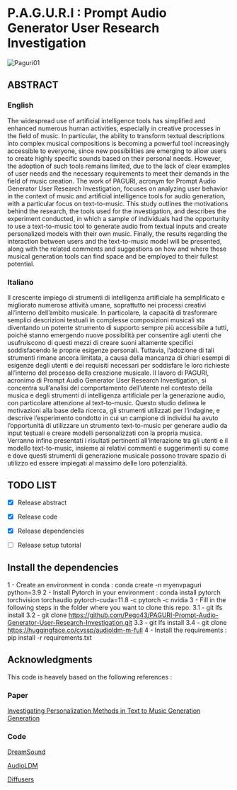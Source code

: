 # P.A.G.U.R.I : Prompt Audio Generator User Research Investigation

![Paguri01](https://github.com/Pego43/PAGURI-Prompt-Audio-Generator-User-Research-Investigation/assets/48025739/0cda90b9-abce-4542-84bf-8cf68292879b)

## ABSTRACT

### English
The widespread use of artificial intelligence tools has simplified and enhanced numerous human activities, especially in creative processes in the field of music. In particular, the ability to transform textual descriptions into complex musical compositions is becoming a powerful tool increasingly accessible to everyone, since new  possibilities are emerging to allow users to create highly specific sounds based on their personal needs. However, the adoption of such tools remains limited, due to the lack of clear examples of user needs and the necessary requirements to meet their demands in the field of music creation.
The work of PAGURI, acronym for Prompt Audio Generator User Research Investigation, focuses on analyzing user behavior in the context of music and artificial intelligence tools for audio generation, with a particular focus on text-to-music. This study outlines the motivations behind the research, the tools used for the investigation, and describes the experiment conducted, in which a sample of individuals had the opportunity to use a text-to-music tool to generate audio from textual inputs and create personalized models with their own music. Finally, the results regarding the interaction between users and the text-to-music model will be presented, along with the related comments and suggestions on how and where these musical generation tools can find space and be employed to their fullest potential.

### Italiano
Il crescente impiego di strumenti di intelligenza artificiale ha semplificato e migliorato numerose attività umane, soprattutto nei processi creativi all’interno dell’ambito musicale. In particolare, la capacità di trasformare semplici descrizioni testuali in complesse composizioni musicali sta diventando un potente strumento di supporto sempre più accessibile a tutti,  poiché stanno emergendo nuove possibilità per consentire agli utenti che usufruiscono di questi mezzi di creare suoni altamente specifici soddisfacendo le proprie esigenze personali. Tuttavia, l’adozione di tali strumenti rimane ancora limitata, a causa della mancanza di chiari esempi di esigenze degli utenti e dei requisiti necessari per soddisfare le loro richieste all’interno del processo della creazione musicale.
Il lavoro di PAGURI, acronimo di Prompt Audio Generator User Research Investigation, si concentra sull’analisi del comportamento dell’utente nel contesto della musica e degli strumenti di intelligenza artificiale per la generazione audio, con particolare attenzione al text-to-music. Questo studio delinea le motivazioni alla base della ricerca, gli strumenti utilizzati per l’indagine, e descrive l’esperimento condotto in cui un campione di individui ha avuto l’opportunità di utilizzare un strumento text-to-music per generare audio da input testuali e creare modelli personalizzati con la propria musica. Verranno infine presentati i risultati pertinenti all’interazione tra gli utenti e il modello text-to-music, insieme ai relativi commenti e suggerimenti su come e dove questi strumenti di generazione musicale possono trovare spazio di utilizzo ed essere impiegati al massimo delle loro potenzialità.


## TODO LIST

- [x] Release abstract

- [x] Release code

- [x] Release dependencies

- [ ] Release setup tutorial


## Install the dependencies
1 - Create an environment in conda : conda create -n myenvpaguri python=3.9
2 - Install Pytorch in your environment : conda install pytorch torchvision torchaudio pytorch-cuda=11.8 -c pytorch -c nvidia
3 - Fill in the following steps in the folder where you want to clone this repo:
  3.1 - git lfs install
  3.2 - git clone https://github.com/Pego43/PAGURI-Prompt-Audio-Generator-User-Research-Investigation.git
  3.3 - git lfs install
  3.4 - git clone https://huggingface.co/cvssp/audioldm-m-full
4 - Install the requirements : pip install -r requirements.txt
 
## Acknowledgments
This code is heavely based on the following references : 

### Paper
[Investigating Personalization Methods in Text to Music Generation Generation](https://arxiv.org/abs/2309.11140)

### Code
[DreamSound](https://zelaki.github.io/)

[AudioLDM](https://github.com/haoheliu/AudioLDM)

[Diffusers](https://github.com/huggingface/diffusers) 
